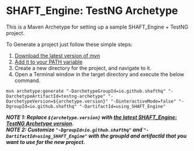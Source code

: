 # SHAFT_Engine: TestNG Archetype

This is a Maven Archetype for setting up a sample SHAFT_Engine + TestNG project.

To Generate a project just follow these simple steps:

1. [Download the latest version of mvn](https://maven.apache.org/download.cgi)
2. [Add it to your PATH variable](https://maven.apache.org/install.html)
3. Create a new directory for the project, and navigate to it.
4. Open a Terminal window in the target directory and execute the below command.
```shell
mvn archetype:generate "-DarchetypeGroupId=io.github.shafthq" "-DarchetypeArtifactId=testng-archetype" "-DarchetypeVersion=${archetype.version}" "-DinteractiveMode=false" "-DgroupId=io.github.shafthq" "-DartifactId=using_SHAFT_Engine"
```
**_NOTE 1: Replace `${archetype.version}` with [the latest SHAFT_Engine: TestNG Archetype version](https://github.com/ShaftHQ/testng-archetype/releases/latest)._**
<br/>**_NOTE 2: Customize `"-DgroupId=io.github.shafthq"` and `"-DartifactId=using_SHAFT_Engine"` with the groupId and artifactId that you want to use for the new project._** 